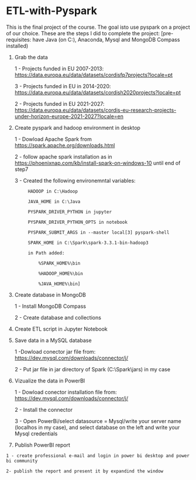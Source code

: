 # ETL-with-Pyspark

This is the final project of the course. The goal isto use pyspark on a project of our choice. These are the steps I did to complete the project:
[pre-requisites: have Java (on C:), Anaconda, Mysql and MongoDB Compass installed)

1) Grab the data

    1 - Projects funded in EU 2007-2013: https://data.europa.eu/data/datasets/cordisfp7projects?locale=pt
    
    3 - Projects funded in EU in 2014-2020: https://data.europa.eu/data/datasets/cordish2020projects?locale=pt
    
    2 - Projects funded in EU 2021-2027: https://data.europa.eu/data/datasets/cordis-eu-research-projects-under-horizon-europe-2021-2027?locale=en
    

1) Create pyspark and hadoop environment in desktop

    1 - Dowload Apache Spark from https://spark.apache.org/downloads.html
    
    2 - follow apache spark installation as in https://phoenixnap.com/kb/install-spark-on-windows-10 until end of step7
    
    3 - Created the following environemntal variables:

            HADOOP in C:\Hadoop

            JAVA_HOME in C:\Java

            PYSPARK_DRIVER_PYTHON in jupyter

            PYSPARK_DRIVER_PYTHON_OPTS in notebook

            PYSPARK_SUBMIT_ARGS in --master local[3] pyspark-shell

            SPARK_HOME in C:\Spark\spark-3.3.1-bin-hadoop3

            in Path added: 

                %SPARK_HOME%\bin

                %HADOOP_HOME%\bin

                %JAVA_HOME%\bin]
           

2) Create database in MongoDB

    1 - Install MongoDB Compass
    
    2 - Create database and collections
    
 3) Create ETL script in Jupyter Notebook
 
 4) Save data in a MySQL database
 
    1 -Dowload conector jar file from: https://dev.mysql.com/downloads/connector/j/
    
    2 - Put jar file in jar directory of Spark (C:\\Spark\jars) in my case
 
 5) Vizualize the data in PowerBI
  
    1 - Dowload conector installation file from: https://dev.mysql.com/downloads/connector/j/
    
    2 - Install the connector
    
    3 - Open PowerBi/select datasource = Mysql/write your server name (localhos in my case), and select database on the left and write your Mysql credentials
    
  6) Publish PowerBI report

    1 - create professional e-mail and login in power bi desktop and power bi community
    
    2- publish the report and present it by expandind the window
    
    
    
    
    
    






